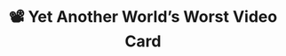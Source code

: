 ---
title: "📽️ Yet Another World’s Worst Video Card"
image: "/assets/images/projects/video_card.png"
release: 2022
link: https://hackaday.io/project/186465-yet-another-worlds-worst-video-card
description: A simple research project based on Ben Eater’s video series about building a video card on breadboards. In this project, I reduced the memory usage by only having 1-bit images.
short-description: Creating a video card from scratch.
remarkable: true
---